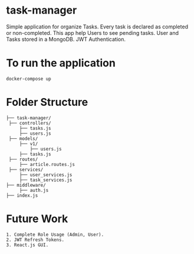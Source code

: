 # task-manager

Simple application for organize Tasks. Every task is declared as completed or non-completed. 
This app help Users to see pending tasks. User and Tasks stored in a MongoDB. JWT Authentication.

# To run the application 
	
	docker-compose up

# Folder Structure

	├── task-manager/
	 ├── controllers/
	     ├── tasks.js
	     ├── users.js
	 ├── models/
	     ├── v1/
	         ├── users.js
		 ├── tasks.js
	 ├── routes/
	     ├── article.routes.js
	 ├── services/
	     ├── user_services.js
	     ├── task_services.js
	├── middleware/
	     ├── auth.js
	├── index.js

# Future Work

	1. Complete Role Usage (Admin, User).
	2. JWT Refresh Tokens.
	3. React.js GUI.
